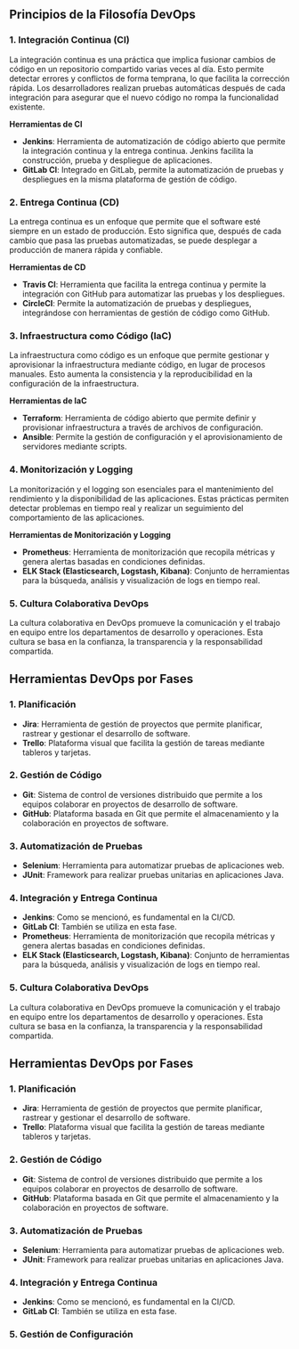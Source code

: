 ## Principios de la Filosofía DevOps

### 1. Integración Continua (CI)

La integración continua es una práctica que implica fusionar cambios de código en un repositorio compartido varias veces al día. Esto permite detectar errores y conflictos de forma temprana, lo que facilita la corrección rápida. Los desarrolladores realizan pruebas automáticas después de cada integración para asegurar que el nuevo código no rompa la funcionalidad existente.

**Herramientas de CI**
- **Jenkins**: Herramienta de automatización de código abierto que permite la integración continua y la entrega continua. Jenkins facilita la construcción, prueba y despliegue de aplicaciones.
- **GitLab CI**: Integrado en GitLab, permite la automatización de pruebas y despliegues en la misma plataforma de gestión de código.

### 2. Entrega Continua (CD)

La entrega continua es un enfoque que permite que el software esté siempre en un estado de producción. Esto significa que, después de cada cambio que pasa las pruebas automatizadas, se puede desplegar a producción de manera rápida y confiable.

**Herramientas de CD**

- **Travis CI**: Herramienta que facilita la entrega continua y permite la integración con GitHub para automatizar las pruebas y los despliegues.
- **CircleCI**: Permite la automatización de pruebas y despliegues, integrándose con herramientas de gestión de código como GitHub.

### 3. Infraestructura como Código (IaC)

La infraestructura como código es un enfoque que permite gestionar y aprovisionar la infraestructura mediante código, en lugar de procesos manuales. Esto aumenta la consistencia y la reproducibilidad en la configuración de la infraestructura.

**Herramientas de IaC**

- **Terraform**: Herramienta de código abierto que permite definir y provisionar infraestructura a través de archivos de configuración.
- **Ansible**: Permite la gestión de configuración y el aprovisionamiento de servidores mediante scripts.

### 4. Monitorización y Logging

La monitorización y el logging son esenciales para el mantenimiento del rendimiento y la disponibilidad de las aplicaciones. Estas prácticas permiten detectar problemas en tiempo real y realizar un seguimiento del comportamiento de las aplicaciones.

**Herramientas de Monitorización y Logging**

- **Prometheus**: Herramienta de monitorización que recopila métricas y genera alertas basadas en condiciones definidas.
- **ELK Stack (Elasticsearch, Logstash, Kibana)**: Conjunto de herramientas para la búsqueda, análisis y visualización de logs en tiempo real.

### 5. Cultura Colaborativa DevOps

La cultura colaborativa en DevOps promueve la comunicación y el trabajo en equipo entre los departamentos de desarrollo y operaciones. Esta cultura se basa en la confianza, la transparencia y la responsabilidad compartida.

## Herramientas DevOps por Fases

### 1. Planificación

- **Jira**: Herramienta de gestión de proyectos que permite planificar, rastrear y gestionar el desarrollo de software.
- **Trello**: Plataforma visual que facilita la gestión de tareas mediante tableros y tarjetas.

### 2. Gestión de Código

- **Git**: Sistema de control de versiones distribuido que permite a los equipos colaborar en proyectos de desarrollo de software.
- **GitHub**: Plataforma basada en Git que permite el almacenamiento y la colaboración en proyectos de software.

### 3. Automatización de Pruebas

- **Selenium**: Herramienta para automatizar pruebas de aplicaciones web.
- **JUnit**: Framework para realizar pruebas unitarias en aplicaciones Java.

### 4. Integración y Entrega Continua

- **Jenkins**: Como se mencionó, es fundamental en la CI/CD.
- **GitLab CI**: También se utiliza en esta fase.
- **Prometheus**: Herramienta de monitorización que recopila métricas y genera alertas basadas en condiciones definidas.
- **ELK Stack (Elasticsearch, Logstash, Kibana)**: Conjunto de herramientas para la búsqueda, análisis y visualización de logs en tiempo real.

### 5. Cultura Colaborativa DevOps

La cultura colaborativa en DevOps promueve la comunicación y el trabajo en equipo entre los departamentos de desarrollo y operaciones. Esta cultura se basa en la confianza, la transparencia y la responsabilidad compartida.

## Herramientas DevOps por Fases

### 1. Planificación

- **Jira**: Herramienta de gestión de proyectos que permite planificar, rastrear y gestionar el desarrollo de software.
- **Trello**: Plataforma visual que facilita la gestión de tareas mediante tableros y tarjetas.

### 2. Gestión de Código

- **Git**: Sistema de control de versiones distribuido que permite a los equipos colaborar en proyectos de desarrollo de software.
- **GitHub**: Plataforma basada en Git que permite el almacenamiento y la colaboración en proyectos de software.

### 3. Automatización de Pruebas

- **Selenium**: Herramienta para automatizar pruebas de aplicaciones web.
- **JUnit**: Framework para realizar pruebas unitarias en aplicaciones Java.

### 4. Integración y Entrega Continua

- **Jenkins**: Como se mencionó, es fundamental en la CI/CD.
- **GitLab CI**: También se utiliza en esta fase.

### 5. Gestión de Configuración
